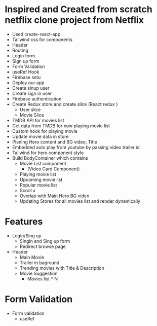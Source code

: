 # Inspired and Created from scratch netflix clone project from Netflix

- Used create-react-app
- Tailwind css for components
- Header
- Routing
- Login form
- Sign up form
- Form Validation
- useRef Hook
- Firebase setu
- Deploy our app
- Create sinup user
- Create sign in user
- Firebase authentication
- Create Redux store and create slice (React redux )
  - User slice
  - Movie Slice
- TMDB API for movies list
- Get data from TMDB for now playing movie list
- Custom hook for playing movie
- Update movie data in store
- Planing Hero content and BG video, Title
- Embedded auto play from youtube by passing video trailer id
- Tailwind for hero component style
- Build BodyContainer which contains
  - Movie List component
    - (Video Card Component)
  - Playing movie list
  - Upcoming movie list
  - Popular movie list
  - Scroll x
  - Overlap with Main Hero BG video
  - Updating Stores for all movies list and render dynamically

# Features

- Login/Sing up
  - Singin and Sing up form
  - Redirect browse page
- Header
  - Main Movie
  - Trailer in baground
  - Trending movies with Title & Description
  - Movie Suggestion
    - Movies list \* N

# Form Validation

- Form validation
  - useRef
